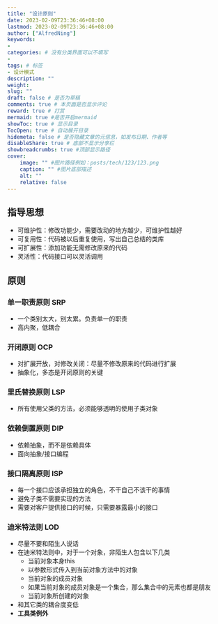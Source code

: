 ```yaml
---
title: "设计原则"
date: 2023-02-09T23:36:46+08:00
lastmod: 2023-02-09T23:36:46+08:00
author: ["AlfredNing"]
keywords: 
- 
categories: # 没有分类界面可以不填写
- 
tags: # 标签
- 设计模式
description: ""
weight:
slug: ""
draft: false # 是否为草稿
comments: true # 本页面是否显示评论
reward: true # 打赏
mermaid: true #是否开启mermaid
showToc: true # 显示目录
TocOpen: true # 自动展开目录
hidemeta: false # 是否隐藏文章的元信息，如发布日期、作者等
disableShare: true # 底部不显示分享栏
showbreadcrumbs: true #顶部显示路径
cover:
    image: "" #图片路径例如：posts/tech/123/123.png
    caption: "" #图片底部描述
    alt: ""
    relative: false
---
```


## 指导思想

- 可维护性：修改功能少，需要改动的地方越少，可维护性越好
- 可复用性：代码被以后重复使用，写出自己总结的类库
- 可扩展性：添加功能无需修改原来的代码
- 灵活性：代码接口可以灵活调用

## 原则

### 单一职责原则 SRP

- 一个类别太大，别太累。负责单一的职责
- 高内聚，低耦合

### 开闭原则 OCP

- 对扩展开放，对修改关闭：尽量不修改原来的代码进行扩展
- 抽象化，多态是开闭原则的关键

### 里氏替换原则 LSP

- 所有使用父类的方法，必须能够透明的使用子类对象

### 依赖倒置原则 DIP

- 依赖抽象，而不是依赖具体
- 面向抽象/接口编程

### 接口隔离原则 ISP

- 每一个接口应该承担独立的角色，不干自己不该干的事情
- 避免子类不需要实现的方法
- 需要对客户提供接口的时候，只需要暴露最小的接口

### 迪米特法则 LOD

- 尽量不要和陌生人说话
- 在迪米特法则中，对于一个对象，非陌生人包含以下几类
  - 当前对象本身this
  - 以参数形式传入到当前对象方法中的对象
  - 当前对象的成员对象
  - 如果当前对象的成员对象是一个集合，那么集合中的元素也都是朋友
  - 当前对象所创建的对象
- 和其它类的耦合度变低
- **工具类例外**

